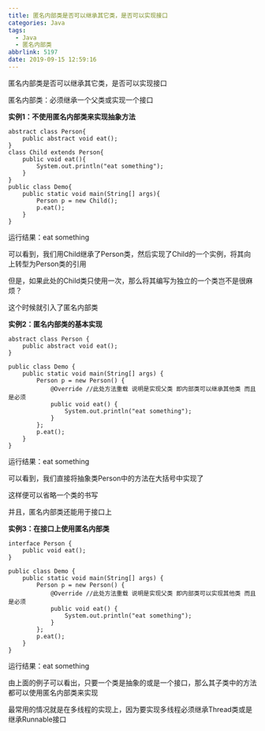 ```yaml
---
title: 匿名内部类是否可以继承其它类，是否可以实现接口
categories: Java
tags:
  - Java
  - 匿名内部类
abbrlink: 5197
date: 2019-09-15 12:59:16
---
```


匿名内部类是否可以继承其它类，是否可以实现接口
<!--more-->

匿名内部类：必须继承一个父类或实现一个接口

**实例1：不使用匿名内部类来实现抽象方法**

```
abstract class Person{
    public abstract void eat();
}
class Child extends Person{
    public void eat(){
        System.out.println("eat something");
    }
}
public class Demo{
    public static void main(String[] args){
        Person p = new Child();
        p.eat();
    }
}
```

运行结果：eat something

可以看到，我们用Child继承了Person类，然后实现了Child的一个实例，将其向上转型为Person类的引用

但是，如果此处的Child类只使用一次，那么将其编写为独立的一个类岂不是很麻烦？

这个时候就引入了匿名内部类

**实例2：匿名内部类的基本实现**

```
abstract class Person {
    public abstract void eat();
}
 
public class Demo {
    public static void main(String[] args) {
        Person p = new Person() {
            @Override //此处方法重载 说明是实现父类 即内部类可以继承其他类 而且是必须
            public void eat() {
                System.out.println("eat something");
            }
        };
        p.eat();
    }
}
```

运行结果：eat something

可以看到，我们直接将抽象类Person中的方法在大括号中实现了

这样便可以省略一个类的书写

并且，匿名内部类还能用于接口上

**实例3：在接口上使用匿名内部类**

```
interface Person {
    public void eat();
}
 
public class Demo {
    public static void main(String[] args) {
        Person p = new Person() {
            @Override //此处方法重载 说明是实现父类 即内部类可以实现其他类 而且是必须
            public void eat() {
                System.out.println("eat something");
            }
        };
        p.eat();
    }
}
```

运行结果：eat something

由上面的例子可以看出，只要一个类是抽象的或是一个接口，那么其子类中的方法都可以使用匿名内部类来实现

最常用的情况就是在多线程的实现上，因为要实现多线程必须继承Thread类或是继承Runnable接口